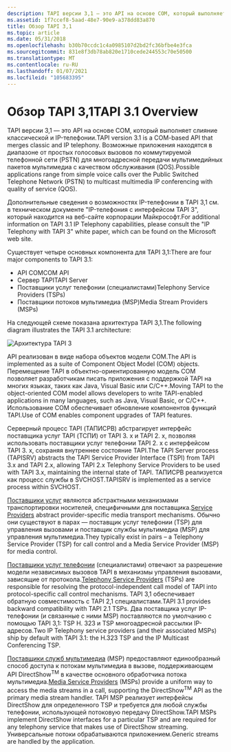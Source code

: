```yaml
---
description: TAPI версии 3,1 — это API на основе COM, который выполняет слияние классической и IP-телефонии. Возможные приложения находятся в диапазоне от простых голосовых вызовов по коммутируемой телефонной сети (PSTN) для многоадресной передачи мультимедийных пакетов мультимедиа с качеством обслуживания (QOS).
ms.assetid: 1f7ccef8-5aad-48e7-90e9-a378dd83a870
title: Обзор TAPI 3,1
ms.topic: article
ms.date: 05/31/2018
ms.openlocfilehash: b30b70ccdc1c4a0985107d2bd2fc36bfbe4e3fca
ms.sourcegitcommit: 831e8f3db78ab820e1710cede244553c70e50500
ms.translationtype: MT
ms.contentlocale: ru-RU
ms.lasthandoff: 01/07/2021
ms.locfileid: "105683395"
---
```

# <a name="tapi-31-overview"></a><span data-ttu-id="6e46a-104">Обзор TAPI 3,1</span><span class="sxs-lookup"><span data-stu-id="6e46a-104">TAPI 3.1 Overview</span></span>

<span data-ttu-id="6e46a-105">TAPI версии 3,1 — это API на основе COM, который выполняет слияние классической и IP-телефонии.</span><span class="sxs-lookup"><span data-stu-id="6e46a-105">TAPI version 3.1 is a COM-based API that merges classic and IP telephony.</span></span> <span data-ttu-id="6e46a-106">Возможные приложения находятся в диапазоне от простых голосовых вызовов по коммутируемой телефонной сети (PSTN) для многоадресной передачи мультимедийных пакетов мультимедиа с качеством обслуживания (QOS).</span><span class="sxs-lookup"><span data-stu-id="6e46a-106">Possible applications range from simple voice calls over the Public Switched Telephone Network (PSTN) to multicast multimedia IP conferencing with quality of service (QOS).</span></span>

<span data-ttu-id="6e46a-107">Дополнительные сведения о возможностях IP-телефонии в TAPI 3,1 см. в техническом документе "IP-телефония с интерфейсом TAPI 3", который находится на веб-сайте корпорации Майкрософт.</span><span class="sxs-lookup"><span data-stu-id="6e46a-107">For additional information on TAPI 3.1 IP Telephony capabilities, please consult the "IP Telephony with TAPI 3" white paper, which can be found on the Microsoft web site.</span></span>

<span data-ttu-id="6e46a-108">Существует четыре основных компонента для TAPI 3,1:</span><span class="sxs-lookup"><span data-stu-id="6e46a-108">There are four major components to TAPI 3.1:</span></span>

-   <span data-ttu-id="6e46a-109">API COM</span><span class="sxs-lookup"><span data-stu-id="6e46a-109">COM API</span></span>
-   <span data-ttu-id="6e46a-110">Сервер TAPI</span><span class="sxs-lookup"><span data-stu-id="6e46a-110">TAPI Server</span></span>
-   <span data-ttu-id="6e46a-111">Поставщики услуг телефонии (специалистами)</span><span class="sxs-lookup"><span data-stu-id="6e46a-111">Telephony Service Providers (TSPs)</span></span>
-   <span data-ttu-id="6e46a-112">Поставщики потоков мультимедиа (MSP)</span><span class="sxs-lookup"><span data-stu-id="6e46a-112">Media Stream Providers (MSPs)</span></span>

<span data-ttu-id="6e46a-113">На следующей схеме показана архитектура TAPI 3,1.</span><span class="sxs-lookup"><span data-stu-id="6e46a-113">The following diagram illustrates the TAPI 3.1 architecture:</span></span>

![Архитектура TAPI 3](images/callarc-gif-1.png)

<span data-ttu-id="6e46a-115">API реализован в виде набора объектов модели COM.</span><span class="sxs-lookup"><span data-stu-id="6e46a-115">The API is implemented as a suite of Component Object Model (COM) objects.</span></span> <span data-ttu-id="6e46a-116">Перемещение TAPI в объектно-ориентированную модель COM позволяет разработчикам писать приложения с поддержкой TAPI на многих языках, таких как Java, Visual Basic или C/C++.</span><span class="sxs-lookup"><span data-stu-id="6e46a-116">Moving TAPI to the object-oriented COM model allows developers to write TAPI-enabled applications in many languages, such as Java, Visual Basic, or C/C++.</span></span> <span data-ttu-id="6e46a-117">Использование COM обеспечивает обновление компонентов функций TAPI.</span><span class="sxs-lookup"><span data-stu-id="6e46a-117">Use of COM enables component upgrades of TAPI features.</span></span>

<span data-ttu-id="6e46a-118">Серверный процесс TAPI (ТАПИСРВ) абстрагирует интерфейс поставщика услуг TAPI (ТСПИ) от TAPI 3. x и TAPI 2. x, позволяя использовать поставщики услуг телефонии TAPI 2. x с интерфейсом TAPI 3. x, сохраняя внутреннее состояние TAPI.</span><span class="sxs-lookup"><span data-stu-id="6e46a-118">The TAPI Server process (TAPISRV) abstracts the TAPI Service Provider Interface (TSPI) from TAPI 3.x and TAPI 2.x, allowing TAPI 2.x Telephony Service Providers to be used with TAPI 3.x, maintaining the internal state of TAPI.</span></span> <span data-ttu-id="6e46a-119">ТАПИСРВ реализуется как процесс службы в SVCHOST.</span><span class="sxs-lookup"><span data-stu-id="6e46a-119">TAPISRV is implemented as a service process within SVCHOST.</span></span>

<span data-ttu-id="6e46a-120">[Поставщики услуг](./tapi-service-providers.md) являются абстрактными механизмами транспортировки носителей, специфичными для поставщика.</span><span class="sxs-lookup"><span data-stu-id="6e46a-120">[Service Providers](./tapi-service-providers.md) abstract provider-specific media transport mechanisms.</span></span> <span data-ttu-id="6e46a-121">Обычно они существуют в парах — поставщик услуг телефонии (TSP) для управления вызовами и поставщик службы мультимедиа (MSP) для управления мультимедиа.</span><span class="sxs-lookup"><span data-stu-id="6e46a-121">They typically exist in pairs – a Telephony Service Provider (TSP) for call control and a Media Service Provider (MSP) for media control.</span></span>

<span data-ttu-id="6e46a-122">[Поставщики услуг телефонии](./telephony-service-providers-start-page.md) (специалистами) отвечают за разрешение модели независимых вызовов TAPI в механизмы управления вызовами, зависящие от протокола.</span><span class="sxs-lookup"><span data-stu-id="6e46a-122">[Telephony Service Providers](./telephony-service-providers-start-page.md) (TSPs) are responsible for resolving the protocol-independent call model of TAPI into protocol-specific call control mechanisms.</span></span> <span data-ttu-id="6e46a-123">TAPI 3,1 обеспечивает обратную совместимость с TAPI 2,1 специалистами.</span><span class="sxs-lookup"><span data-stu-id="6e46a-123">TAPI 3.1 provides backward compatibility with TAPI 2.1 TSPs.</span></span> <span data-ttu-id="6e46a-124">Два поставщика услуг IP-телефонии (и связанные с ними MSP) поставляются по умолчанию с помощью TAPI 3,1: TSP H. 323 и TSP многоадресной рассылки IP-адресов.</span><span class="sxs-lookup"><span data-stu-id="6e46a-124">Two IP Telephony service providers (and their associated MSPs) ship by default with TAPI 3.1: the H.323 TSP and the IP Multicast Conferencing TSP.</span></span>

<span data-ttu-id="6e46a-125">[Поставщики служб мультимедиа](media-service-providers-start-page.md) (MSP) предоставляют единообразный способ доступа к потокам мультимедиа в вызове, поддерживающем API DirectShow<sup>TM</sup> в качестве основного обработчика потока мультимедиа.</span><span class="sxs-lookup"><span data-stu-id="6e46a-125">[Media Service Providers](media-service-providers-start-page.md) (MSPs) provide a uniform way to access the media streams in a call, supporting the DirectShow<sup>TM</sup> API as the primary media stream handler.</span></span> <span data-ttu-id="6e46a-126">TAPI MSP реализует интерфейсы DirectShow для определенного TSP и требуется для любой службы телефонии, использующей потоковую передачу DirectShow.</span><span class="sxs-lookup"><span data-stu-id="6e46a-126">TAPI MSPs implement DirectShow interfaces for a particular TSP and are required for any telephony service that makes use of DirectShow streaming.</span></span> <span data-ttu-id="6e46a-127">Универсальные потоки обрабатываются приложением.</span><span class="sxs-lookup"><span data-stu-id="6e46a-127">Generic streams are handled by the application.</span></span>

 

 
